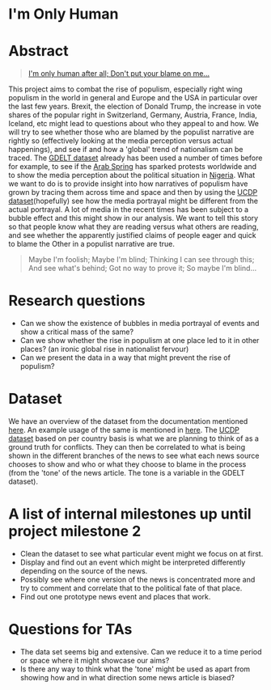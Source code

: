 # I'm Only Human

# Abstract
>[I'm only human after all; Don't put your blame on me...](https://en.wikipedia.org/wiki/Human_(Rag%27n%27Bone_Man_song))

This project aims to combat the rise of populism, especially right wing populism in the world in general and Europe and the USA in particular over the last few years. Brexit, the election of Donald Trump, the increase in vote shares of the popular right in Switzerland, Germany, Austria, France, India, Iceland, etc might lead to questions about who they appeal to and how. We will try to see whether those who are blamed by the populist narrative are rightly so (effectively looking at the media perception versus actual happenings), and see if and how a 'global' trend of nationalism can be traced. The [GDELT dataset](https://www.gdeltproject.org/data.html#rawdatafiles) already has been used a number of times before for example, to see if the [Arab Spring](https://foreignpolicy.com/2014/05/30/did-the-arab-spring-really-spark-a-wave-of-global-protests/) has sparked protests worldwide and to show the media perception about the political situation in [Nigeria](https://foreignpolicy.com/2014/03/13/mapping-violence-and-protests-in-nigeria/).  What we want to do is to provide insight into how narratives of populism have grown by tracing them across time and space and then by using the [UCDP dataset](http://ucdp.uu.se/downloads/)(hopefully) see how the media portrayal might be different from the actual portrayal. A lot of media in the recent times has been subject to a bubble effect and this might show in our analysis. We want to tell this story so that people know what they are reading versus what others are reading, and see whether the apparently justified claims of people eager and quick to blame the Other in a populist narrative are true. 

>Maybe I'm foolish; Maybe I'm blind; Thinking I can see through this; And see what's behind; Got no way to prove it; So maybe I'm blind...

# Research questions
* Can we show the existence of bubbles in media portrayal of events and show a critical mass of the same?
* Can we show whether the rise in populism at one place led to it in other places? (an ironic global rise in nationalist fervour)
* Can we present the data in a way that might prevent the rise of populism?

# Dataset
We have an overview of the dataset from the documentation mentioned [here](http://data.gdeltproject.org/documentation/GDELT-Data_Format_Codebook.pdf). An example usage of the same is mentioned in [here](http://data.gdeltproject.org/documentation/ISA.2013.GDELT.pdf). The [UCDP dataset](http://ucdp.uu.se/downloads/) based on per country basis is what we are planning to think of as a ground truth for conflicts. They can then be correlated to what is being shown in the different branches of the news to see what each news source chooses to show and who or what they choose to blame in the process (from the 'tone' of the news article. The tone is a variable in the GDELT dataset).

# A list of internal milestones up until project milestone 2
* Clean the dataset to see what particular event might we focus on at first. 
* Display and find out an event which might be interpreted differently depending on the source of the news. 
* Possibly see where one version of the news is concentrated more and try to comment and correlate that to the political fate of that place. 
* Find out one prototype news event and places that work.


# Questions for TAs
* The data set seems big and extensive. Can we reduce it to a time period or space where it might showcase our aims? 
* Is there any way to think what the 'tone' might be used as apart from showing how and in what direction some news article is biased?